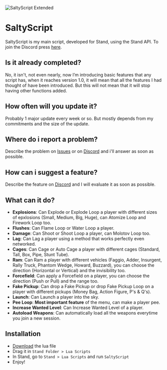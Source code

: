 ![SaltyScript Extended](https://user-images.githubusercontent.com/109024520/192298472-7fe78e63-920c-4efd-a024-00d83918b441.png)

# SaltyScript
SaltyScript is my main script, developed for Stand, using the Stand API. To join the Discord press [here](https://discord.gg/rejQB9jHQf).

## Is it already completed?
No, it isn't, not even nearly, now I’m introducing basic features that any script has, when it reaches version 1.0, it will mean that all the features I had thought of have been introduced. But this will not mean that it will stop having other functions added.

## How often will you update it?
Probably 1 major update every week or so. But mostly depends from my commitments and the size of the update.

## Where do i report a problem?
Describe the problem on [Issues](https://github.com/SmileFaceStand/SaltyScript/issues/new) or on [Discord](https://discord.gg/rejQB9jHQf) and i'll answer as soon as possible.

## How can i suggest a feature?
Describe the feature on [Discord](https://discord.gg/rejQB9jHQf) and I will evaluate it as soon as possible.

## What can it do?
- **Explosions**: Can Explode or Explode Loop a player with different sizes of epxlosions (Small, Medium, Big, Huge), can Atomize Loop and Firework Loop too.
- **Flushes**: Can Flame Loop or Water Loop a player.
- **Damage**: Can Shoot or Shoot Loop a player, can Molotov Loop too.
- **Lag**: Can Lag a player using a method that works perfectly even networked.
- **Cages**: Can Cage or Auto Cage a player with different cages (Standard, Tall, Box, Pipe, Stunt Tube).
- **Ram**: Can Ram a player with different vehicles (Faggio, Adder, Insurgent, Rally Truck, Phantom Wedge, Howard, Buzzard), you can choose the direction (Horizontal or Vertical) and the invisibility too.
- **Forcefield**: Can apply a Forcefield on a player, you can choose the direction (Push or Pull) and the range too.
- **Fake Pickup**: Can drop a Fake Pickup or drop Fake Pickup Loop on a player with different pickups (Money Bag, Action Figure, P's & Q's).
- **Launch**: Can Launch a player into the sky.
- **Pee Loop**: **Most important feature** of the menu, can make a player pee.
- **Increase Wanted Level**: Can Increase Wanted Level of a player.
- **Autoload Weapons**: Can automatically load all the weapons everytime you join a new session.

## Installation
- [Download](https://github.com/SmileFaceStand/SaltyScript/releases/latest) the lua file
- Drag it in `Stand Folder > Lua Scripts`
- In Stand, go to `Stand > Lua Scripts` and run `SaltyScript`
- Enjoy!
